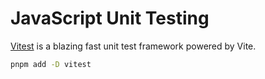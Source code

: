 # JavaScript Unit Testing
[Vitest](https://vitest.dev/guide/) is a blazing fast unit test framework powered by Vite.
```sh
pnpm add -D vitest
```
